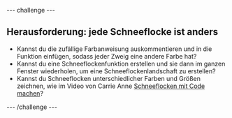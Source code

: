 \--- challenge \---

## Herausforderung: jede Schneeflocke ist anders

- Kannst du die zufällige Farbanweisung auskommentieren und in die Funktion einfügen, sodass jeder Zweig eine andere Farbe hat?
- Kannst du eine Schneeflockenfunktion erstellen und sie dann im ganzen Fenster wiederholen, um eine Schneeflockenlandschaft zu erstellen?
- Kannst du Schneeflocken unterschiedlicher Farben und Größen zeichnen, wie im Video von Carrie Anne [Schneeflocken mit Code machen](https://www.youtube.com/watch?v=DHmeX7YTHBY)?

\--- /challenge \---